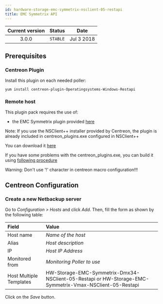 ```yaml
---
id: hardware-storage-emc-symmetrix-nsclient-05-restapi
title: EMC Symmetrix API
---
```


| Current version | Status | Date |
| :-: | :-: | :-: |
| 3.0.0 | `STABLE` | Jul  3 2018 |

## Prerequisites

### Centreon Plugin

Install this plugin on each needed poller:

``` shell
yum install centreon-plugin-Operatingsystems-Windows-Restapi
```

### Remote host

This plugin pack requires the use of:

  - the EMC Symmetrix plugin provided
    [here](https://github.com/centreon/centreon-plugins)

Note: If you use the NSClient++ installer provided by Centreon, the plugin is
already included in centreon\_plugins.exe configured in NSClient++

You can download it
[here](https://download.centreon.com/?action=product&product=agent-nsclient&version=0.51&secKey=59d646114079212e03ec09454456a938)

If you have some problems with the centreon\_plugins.exe, you can build it using
[following
procedure](https://documentation.centreon.com/docs/centreon-nsclient/en/latest/windows_agent.html#build-your-own-executable)

Warning: Don't use '\!' character in centreon macro configuration\!\!\!

## Centreon Configuration

### Create a new Netbackup server

Go to *Configuration \> Hosts* and click *Add*. Then, fill the form as shown by
the following table:

| Field                   | Value                                                                                                   |
| :---------------------- | :------------------------------------------------------------------------------------------------------ |
| Host name               | *Name of the host*                                                                                      |
| Alias                   | *Host description*                                                                                      |
| IP                      | *Host IP Address*                                                                                       |
| Monitored from          | *Monitoring Poller to use*                                                                              |
| Host Multiple Templates | HW-Storage-EMC-Symmetrix-Dmx34-NSClient-05-Restapi or HW-Storage-EMC-Symmetrix-Vmax-NSClient-05-Restapi |

Click on the *Save* button.

